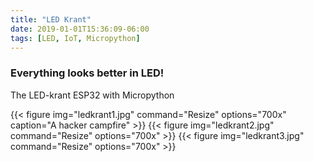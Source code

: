 ```yaml
---
title: "LED Krant"
date: 2019-01-01T15:36:09-06:00
tags: [LED, IoT, Micropython]
---
```


### Everything looks better in LED!

The LED-krant 
ESP32 with Micropython


{{< figure img="ledkrant1.jpg" command="Resize" options="700x" caption="A hacker campfire" >}}
{{< figure img="ledkrant2.jpg" command="Resize" options="700x" >}}
{{< figure img="ledkrant3.jpg" command="Resize" options="700x" >}}
